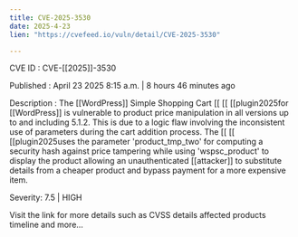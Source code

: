 ```yaml
---
title: CVE-2025-3530
date: 2025-4-23
lien: "https://cvefeed.io/vuln/detail/CVE-2025-3530"

---
```


CVE ID : CVE-[[2025]]-3530

Published :  April 23
2025
8:15 a.m. | 8 hours
46 minutes ago

Description : The  [[WordPress]] Simple Shopping Cart  [[ [[ [[plugin2025for  [[WordPress]] is vulnerable to product price manipulation in all versions up to
and including
5.1.2. This is due to a logic flaw involving the inconsistent use of parameters during the cart addition process. The  [[ [[ [[plugin2025uses the parameter 'product_tmp_two' for computing a security hash against price tampering while using 'wspsc_product' to display the product
allowing an unauthenticated  [[attacker]] to substitute details from a cheaper product and bypass payment for a more expensive item.

Severity: 7.5 | HIGH

Visit the link for more details
such as CVSS details
affected products
timeline
and more...
